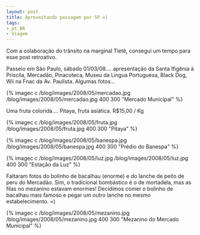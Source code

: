```yaml
---
layout: post
title: Aproveitando passagem por SP =)
tags:
- pt_BR
- Viagem
---
```

Com a colaboração do trânsito na marginal Tietê, consegui um tempo para esse post retroativo.

Passeio em São Paulo, sábado 01/03/08.... apresentação da Santa Ifigênia à Priscila, Mercadão, Pinacoteca, Museu da Língua Portuguesa, Black Dog, Wii na Fnac da Av. Paulista. Algumas fotos...

{% imagec c /blog/images/2008/05/mercadao.jpg /blog/images/2008/05/mercadao.jpg 400 300 "Mercado Municipal" %}


Uma fruta colorida.... Pitaya, fruta asiática. R$15,00 / Kg

{% imagec c /blog/images/2008/05/fruta.jpg /blog/images/2008/05/fruta.jpg 400 300 "Pitaya" %}

{% imagec c /blog/images/2008/05/banespa.jpg /blog/images/2008/05/banespa.jpg 400 300 "Prédio do Banespa" %}

{% imagec c /blog/images/2008/05/luz.jpg /blog/images/2008/05/luz.jpg 400 300 "Estação da Luz" %}

Faltaram fotos do bolinho de bacalhau (enorme) e do lanche de peito de peru do Mercadão. Sim, o tradicional bombástico é o de mortadela, mas as filas no mezanino estavam enormes! Decidimos comer o bolinho de bacalhau mais famoso e pegar um outro lanche no mesmo estabelecimento. =)


{% imagec c /blog/images/2008/05/mezanino.jpg /blog/images/2008/05/mezanino.jpg 400 300 "Mezanino do Mercado Municipal" %}
